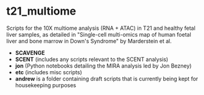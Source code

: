 # t21_multiome

Scripts for the 10X multiome analysis (RNA + ATAC) in T21 and healthy fetal liver samples, as detailed in "Single-cell multi-omics map of human foetal liver and bone marrow in Down's Syndrome" by Marderstein et al.

- **SCAVENGE**
- **SCENT** (includes any scripts relevant to the SCENT analysis)
- **jon** (Python notebooks detailing the MIRA analysis led by Jon Bezney)
- **etc** (includes misc scripts)
- **andrew** is a folder containing draft scripts that is currently being kept for housekeeping purposes